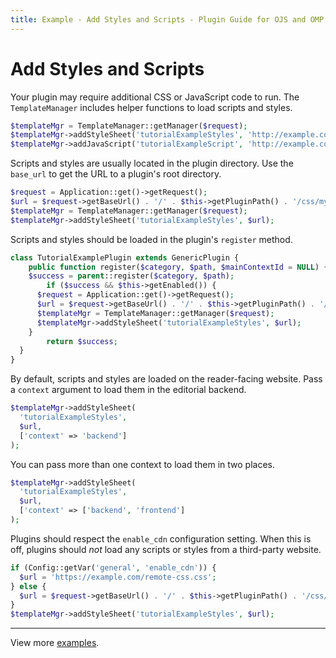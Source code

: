 ```yaml
---
title: Example - Add Styles and Scripts - Plugin Guide for OJS and OMP
---
```


# Add Styles and Scripts

Your plugin may require additional CSS or JavaScript code to run. The `TemplateManager` includes helper functions to load scripts and styles.

```php
$templateMgr = TemplateManager::getManager($request);
$templateMgr->addStyleSheet('tutorialExampleStyles', 'http://example.com/my-css.css');
$templateMgr->addJavaScript('tutorialExampleScript', 'http://example.com/my-script.js');
```

Scripts and styles are usually located in the plugin directory. Use the `base_url` to get the URL to a plugin's root directory.

```php
$request = Application::get()->getRequest();
$url = $request->getBaseUrl() . '/' . $this->getPluginPath() . '/css/my-css.css';
$templateMgr = TemplateManager::getManager($request);
$templateMgr->addStyleSheet('tutorialExampleStyles', $url);
```

Scripts and styles should be loaded in the plugin's `register` method.

```php
class TutorialExamplePlugin extends GenericPlugin {
    public function register($category, $path, $mainContextId = NULL) {
    $success = parent::register($category, $path);
        if ($success && $this->getEnabled()) {
      $request = Application::get()->getRequest();
      $url = $request->getBaseUrl() . '/' . $this->getPluginPath() . '/css/my-css.css';
      $templateMgr = TemplateManager::getManager($request);
      $templateMgr->addStyleSheet('tutorialExampleStyles', $url);
    }
        return $success;
  }
}
```

By default, scripts and styles are loaded on the reader-facing website. Pass a `context` argument to load them in the editorial backend.

```php
$templateMgr->addStyleSheet(
  'tutorialExampleStyles',
  $url,
  ['context' => 'backend']
);
```

You can pass more than one context to load them in two places.


```php
$templateMgr->addStyleSheet(
  'tutorialExampleStyles',
  $url,
  ['context' => ['backend', 'frontend']
);
```

Plugins should respect the `enable_cdn` configuration setting. When this is off, plugins should _not_ load any scripts or styles from a third-party website.

```php
if (Config::getVar('general', 'enable_cdn')) {
  $url = 'https://example.com/remote-css.css';
} else {
  $url = $request->getBaseUrl() . '/' . $this->getPluginPath() . '/css/local-css.css';
}
$templateMgr->addStyleSheet('tutorialExampleStyles', $url);
```

---

View more [examples](./examples).
